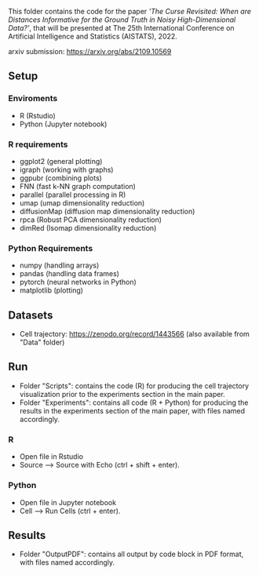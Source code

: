 This folder contains the code for the paper _'The Curse Revisited:  When are Distances Informative for the Ground Truth in Noisy High-Dimensional Data?'_, that will be presented at The 25th International Conference on Artificial Intelligence and Statistics (AISTATS), 2022.

arxiv submission: https://arxiv.org/abs/2109.10569

## Setup

### Enviroments
* R (Rstudio)
* Python (Jupyter notebook) 

### R requirements
* ggplot2 (general plotting)
* igraph (working with graphs)
* ggpubr (combining plots)
* FNN (fast k-NN graph computation)
* parallel (parallel processing in R)
* umap (umap dimensionality reduction)
* diffusionMap (diffusion map dimensionality reduction)
* rpca (Robust PCA dimensionality reduction)
* dimRed (Isomap dimensionality reduction)

### Python Requirements 
* numpy (handling arrays)
* pandas (handling data frames)
* pytorch (neural networks in Python)
* matplotlib (plotting)
	
## Datasets
* Cell trajectory: https://zenodo.org/record/1443566 (also available from "Data" folder)

## Run
* Folder "Scripts": contains the code (R) for producing the cell trajectory visualization prior to the experiments section in the main paper.
* Folder "Experiments": contains all code (R + Python) for producing the results in the experiments
section of the main paper, with files named accordingly.

### R
* Open file in Rstudio 
* Source --> Source with Echo (ctrl + shift + enter).

### Python 
* Open file in Jupyter notebook
* Cell --> Run Cells (ctrl + enter).

## Results
* Folder "OutputPDF": contains all output by code block in PDF format, with files named accordingly.